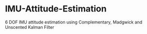 # IMU-Attitude-Estimation
6 DOF IMU attitude estimation using Complementary, Madgwick and Unscented Kalman Filter

